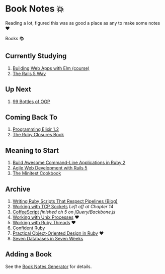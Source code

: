 # Book Notes :boom:

Reading a lot, figured this was as good a place as any to make some notes :heart:

Books :books:

## Currently Studying

1. [Building Web Apps with Elm (course)](building-web-apps-with-elm-course/README.md)
1. [The Rails 5 Way](the-rails-5-way/README.md)

## Up Next

1. [99 Bottles of OOP](99-bottles-of-oop/README.md)

## Coming Back To

1. [Programming Elixir 1.2](programming-elixir-1.2/README.md)
1. [The Ruby Closures Book](the-ruby-closures-book/README.md)

## Meaning to Start

1. [Build Awesome Command-Line Applications in Ruby 2](build-awesome-command-line-applications-in-ruby-2/README.md)
1. [Agile Web Development with Rails 5](agile-web-development-with-rails-5/README.md) 
1. [The Minitest Cookbook](the-minitest-cookbook/README.md)

## Archive

1. [Writing Ruby Scripts That Respect Pipelines (Blog)](writing-ruby-scripts-that-respect-pipelines-blog/README.md)
1. [Working with TCP Sockets](working-with-tcp-sockets/README.md) _Left off at Chapter 14_
1. [CoffeeScript](coffeescript/README.md) _finished ch 5 on jQuery/Backbone.js_
1. [Working with Unix Processes](working-with-unix-processes/README.md) :heart:
1. [Working with Ruby Threads](working-with-ruby-threads/README.md) :heart:
1. [Confident Ruby](confident-ruby/README.md)
1. [Practical Object-Oriented Design in Ruby](practical-object-oriented-design-in-ruby/README.md) :heart:
1. [Seven Databases in Seven Weeks](seven-db-in-seven-weeks/README.md)

## Adding a Book

See the [Book Notes Generator](https://github.com/trueheart78/book-notes-generator) for details.
